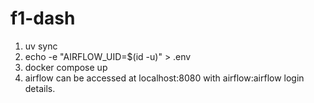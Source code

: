 # f1-dash

1. uv sync
2. echo -e "AIRFLOW_UID=$(id -u)" > .env
3. docker compose up
4. airflow can be accessed at localhost:8080 with airflow:airflow login details.
